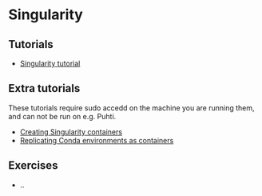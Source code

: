 # Singularity

## Tutorials
- [Singularity tutorial](singularity-tutorial.md)

## Extra tutorials
These tutorials require sudo accedd on the machine you
are running them, and can not be run on e.g. Puhti.
- [Creating Singularity containers](singularity_extra_creating-containers.md)
- [Replicating Conda environments as containers](singularity_extra_replicating-conda.md)

## Exercises
- ..